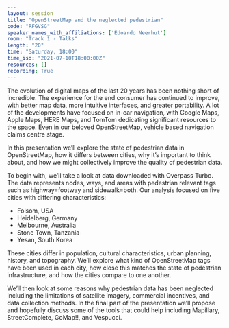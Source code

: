 ```yaml
---
layout: session
title: "OpenStreetMap and the neglected pedestrian"
code: "RFGVSG"
speaker_names_with_affiliations: ['Edoardo Neerhut']
room: "Track 1 - Talks"
length: "20"
time: "Saturday, 18:00"
time_iso: "2021-07-10T18:00:00Z"
resources: []
recording: True
---
```

The evolution of digital maps of the last 20 years has been nothing short of incredible. The experience for the end consumer has continued to improve, with better map data, more intuitive interfaces, and greater portability. A lot of the developments have focused on in-car navigation, with Google Maps, Apple Maps, HERE Maps, and TomTom dedicating significant resources to the space. Even in our beloved OpenStreetMap, vehicle based navigation claims centre stage.

In this presentation we’ll explore the state of pedestrian data in OpenStreetMap, how it differs between cities, why it’s important to think about, and how we might collectively improve the quality of pedestrian data.

To begin with, we’ll take a look at data downloaded with Overpass Turbo. The data represents nodes, ways, and areas with pedestrian relevant tags such as highway=footway and sidewalk=both. Our analysis focused on five cities with differing characteristics:

- Folsom, USA
- Heidelberg, Germany
- Melbourne, Australia
- Stone Town, Tanzania
- Yesan, South Korea

These cities differ in population, cultural characteristics, urban planning, history, and topography. We’ll explore what kind of OpenStreetMap tags have been used in each city, how close this matches the state of pedestrian infrastructure, and how the cities compare to one another.

We’ll then look at some reasons why pedestrian data has been neglected including the limitations of satellite imagery, commercial incentives, and data collection methods. In the final part of the presentation we’ll propose and hopefully discuss some of the tools that could help including Mapillary, StreetComplete, GoMap!!, and Vespucci.

